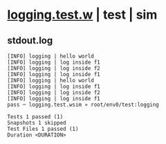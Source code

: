 # [logging.test.w](../../../../../../examples/tests/sdk_tests/function/logging.test.w) | test | sim

## stdout.log
```log
[INFO] logging | hello world
[INFO] logging | log inside f1
[INFO] logging | log inside f2
[INFO] logging | log inside f1
[INFO] logging | hello world
[INFO] logging | log inside f1
[INFO] logging | log inside f2
[INFO] logging | log inside f1
pass ─ logging.test.wsim » root/env0/test:logging

Tests 1 passed (1)
Snapshots 1 skipped
Test Files 1 passed (1)
Duration <DURATION>
```

